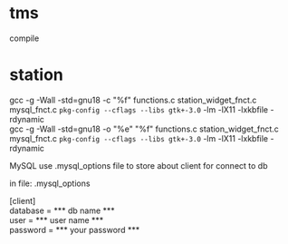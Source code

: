 # tms
compile

# station  
gcc -g -Wall -std=gnu18 -c "%f" functions.c station_widget_fnct.c mysql_fnct.c `pkg-config --cflags --libs gtk+-3.0` -lm -lX11 -lxkbfile -rdynamic  
gcc -g -Wall -std=gnu18 -o "%e" "%f"  functions.c station_widget_fnct.c mysql_fnct.c `pkg-config --cflags --libs gtk+-3.0` -lm -lX11 -lxkbfile -rdynamic  


MySQL use .mysql_options file to store about client for connect to db  

in file: .mysql_options

[client]  
database = *** db name ***  
user = *** user name ***  
password = *** your password ***  
